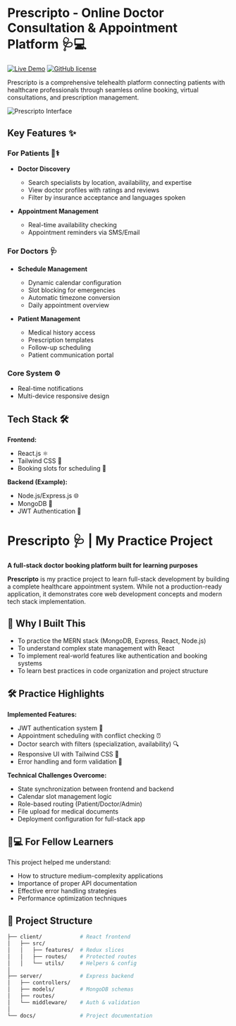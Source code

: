# Prescripto - Online Doctor Consultation & Appointment Platform 🩺💻

[![Live Demo](https://img.shields.io/badge/demo-live%20demo-green)](https://prescripto-client-w918.onrender.com)
[![GitHub license](https://img.shields.io/badge/license-MIT-blue.svg)](https://github.com/yourusername/prescripto-client/blob/main/LICENSE)

Prescripto is a comprehensive telehealth platform connecting patients with healthcare professionals through seamless online booking, virtual consultations, and prescription management.

![Prescripto Interface](https://prescripto-client-w918.onrender.com/assets/header_img-DhAi3lLA.png)

## Key Features ✨

### For Patients 👨⚕️
- **Doctor Discovery**
  - Search specialists by location, availability, and expertise
  - View doctor profiles with ratings and reviews
  - Filter by insurance acceptance and languages spoken

- **Appointment Management**
  - Real-time availability checking
  - Appointment reminders via SMS/Email

### For Doctors 🩺
- **Schedule Management**
  - Dynamic calendar configuration
  - Slot blocking for emergencies
  - Automatic timezone conversion
  - Daily appointment overview

- **Patient Management**
  - Medical history access
  - Prescription templates
  - Follow-up scheduling
  - Patient communication portal

### Core System ⚙️
- Real-time notifications
- Multi-device responsive design

## Tech Stack 🛠️

**Frontend:**
- React.js ⚛️
- Tailwind CSS 🌊
- Booking slots for scheduling 📅

**Backend (Example):**
- Node.js/Express.js 🌐
- MongoDB 🍃
- JWT Authentication 🔐

# Prescripto 🩺 | My Practice Project

**A full-stack doctor booking platform built for learning purposes**

**Prescripto** is my practice project to learn full-stack development by building a complete healthcare appointment system. While not a production-ready application, it demonstrates core web development concepts and modern tech stack implementation.

## 🌟 Why I Built This
- To practice the MERN stack (MongoDB, Express, React, Node.js)
- To understand complex state management with React
- To implement real-world features like authentication and booking systems
- To learn best practices in code organization and project structure

## 🛠️ Practice Highlights
**Implemented Features:**
- JWT authentication system 🔑
- Appointment scheduling with conflict checking ⏰
- Doctor search with filters (specialization, availability) 🔍
- Responsive UI with Tailwind CSS 💅
- Error handling and form validation 🚨

**Technical Challenges Overcome:**
- State synchronization between frontend and backend
- Calendar slot management logic
- Role-based routing (Patient/Doctor/Admin)
- File upload for medical documents
- Deployment configuration for full-stack app

## 🧑💻 For Fellow Learners
This project helped me understand:
- How to structure medium-complexity applications
- Importance of proper API documentation
- Effective error handling strategies
- Performance optimization techniques

## 🚧 Project Structure
```bash
├── client/            # React frontend
│   ├── src/
│   │   ├── features/  # Redux slices
│   │   ├── routes/    # Protected routes
│   │   └── utils/     # Helpers & config
│
├── server/            # Express backend
│   ├── controllers/
│   ├── models/        # MongoDB schemas
│   ├── routes/
│   └── middleware/    # Auth & validation
│
└── docs/              # Project documentation
